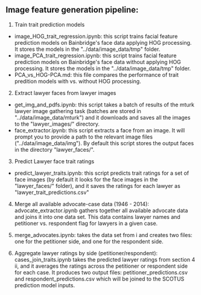 ## Image feature generation pipeline:

1. Train trait prediction models
  * image_HOG_trait_regression.ipynb: this script trains facial feature prediction models on Bainbridge's face data applying HOG processing. It stores the models in the "../data/image_data/tmp" folder. 
  * image_PCA_trait_regression.ipynb: this script trains facial feature prediction models on Bainbridge's face data without applying HOG processing. It stores the models in the "../data/image_data/tmp" folder.
  * PCA_vs_HOG-PCA.md: this file compares the performance of trait predition models with vs. without HOG processing.

2. Extract lawyer faces from lawyer images
 * get_img_and_pdfs.ipynb: this script takes a batch of results of the mturk lawyer image gathering task (batches are stored in "../data/image_data/mturk") and it downloads and saves all the images to the "lawyer_images/" directory.
 * face_extractor.ipynb: this script extracts a face from an image. It will prompt you to provide a path to the relevant image files ("../data/image_data/img"). By default this script stores the output faces in the directory "lawyer_faces/".

3. Predict Lawyer face trait ratings
  * predict_lawyer_traits.ipynb: this script predicts trait ratings for a set of face images (by default it looks for the face images in the "lawyer_faces/" folder), and it saves the ratings for each lawyer as "lawyer_trait_predictions.csv"

4. Merge all available advocate-case data (1946 - 2014): advocate_extractor.ipynb gathers together all available advocate data and joins it into one data set. This data contains lawyer names and petitioner vs. respondent flag for lawyers in a given case.
 2. merge_advocates.ipynb: takes the data set from i and creates two files: one for the petitioner side, and one for the respondent side.

5. Aggregate lawyer ratings by side (petitioner/respondent): cases_join_traits.ipynb takes the predicted lawyer ratings from section 4 ii, and it averages the ratings across the petitioner or respondent side for each case. It produces two output files: petitioner_predictions.csv and respondent_predictions.csv which will be joined to the SCOTUS prediction model inputs.
